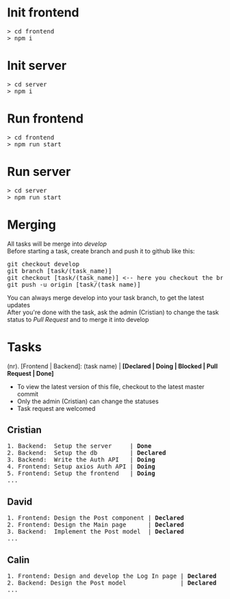 # Init frontend
<pre>
> cd frontend
> npm i
</pre>

# Init server
<pre>
> cd server
> npm i
</pre>

# Run frontend
<pre>
> cd frontend
> npm run start
</pre>

# Run server
<pre>
> cd server
> npm run start
</pre>

# Merging
All tasks will be merge into <i>develop</i><br>
Before starting a task, create branch and push it to github like this:
<pre>
git checkout develop
git branch [task/(task_name)]
git checkout [task/(task_name)] <-- here you checkout the branch you created
git push -u origin [task/(task_name)]
</pre>
You can always merge develop into your task branch, to get the latest updates<br>
After you're done with the task, ask the admin (Cristian) to change the task status to <i>Pull Request</i> and to merge it into develop

# Tasks
(nr). [Frontend | Backend]: (task name) | <b>[Declared | Doing | Blocked | Pull Request | Done]</b><br>
- To view the latest version of this file, checkout to the latest master commit
- Only the admin (Cristian) can change the statuses
- Task request are welcomed
## Cristian
<pre>
1. Backend:  Setup the server     | <b>Done</b>
2. Backend:  Setup the db         | <b>Declared</b>
3. Backend:  Write the Auth API   | <b>Doing</b>
4. Frontend: Setup axios Auth API | <b>Doing</b>
5. Frontend: Setup the frontend   | <b>Doing</b>
...
</pre>

## David
<pre>
1. Frontend: Design the Post component | <b>Declared</b>
2. Frontend: Design the Main page      | <b>Declared</b>
3. Backend:  Implement the Post model  | <b>Declared</b>
...
</pre>
## Calin
<pre>
1. Frontend: Design and develop the Log In page | <b>Declared</b>
2. Backend: Design the Post model               | <b>Declared</b>
...
</pre>
